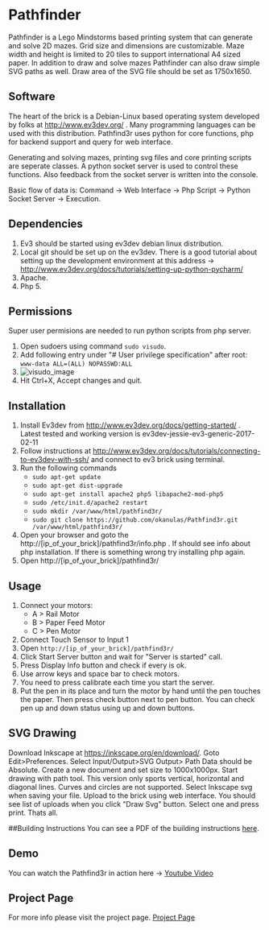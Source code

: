 # Pathfinder

Pathfinder is a Lego Mindstorms based printing system that can generate and solve 2D mazes. Grid size and dimensions are customizable. Maze width and height is limited to 20 tiles to support international A4 sized paper. In addition to draw and solve mazes Pathfinder can also draw simple SVG paths as well. Draw area of the SVG file should be set as 1750x1650.

## Software

The heart of the brick is a Debian-Linux based operating system developed by folks at http://www.ev3dev.org/ . Many programming languages can be used with this distribution. Pathfind3r uses python for core functions, php for backend support and query for web interface.

Generating and solving mazes, printing svg files and core printing scripts are seperate classes. A python socket server is used to control these functions. Also feedback from the socket server is written into the console.

Basic flow of data is: Command -> Web Interface -> Php Script -> Python Socket Server -> Execution.

## Dependencies

1. Ev3 should be started using ev3dev debian linux distribution.
2. Local git should be set up on the ev3dev. There is a good tutorial about setting up the development environment at this address -> http://www.ev3dev.org/docs/tutorials/setting-up-python-pycharm/
3. Apache.
4. Php 5.

## Permissions

Super user permisions are needed to run python scripts from php server.

1. Open sudoers using command `sudo visudo`.
2. Add following entry under "# User privilege specification" after root: `www-data ALL=(ALL) NOPASSWD:ALL`
3. ![visudo_image](https://github.com/okanulas/Pathfind3r/blob/master/images/visudo.png)
4. Hit Ctrl+X, Accept changes and quit.

## Installation

1. Install Ev3dev from http://www.ev3dev.org/docs/getting-started/ . Latest tested and working version is ev3dev-jessie-ev3-generic-2017-02-11
2. Follow instructions at http://www.ev3dev.org/docs/tutorials/connecting-to-ev3dev-with-ssh/ and connect to ev3 brick using terminal.
3. Run the following commands
   - `sudo apt-get update`
   - `sudo apt-get dist-upgrade`
   - `sudo apt-get install apache2 php5 libapache2-mod-php5`
   - `sudo /etc/init.d/apache2 restart`
   - `sudo mkdir /var/www/html/pathfind3r/`
   - `sudo git clone https://github.com/okanulas/Pathfind3r.git /var/www/html/pathfind3r/`
4. Open your browser and goto the http://[ip_of_your_brick]/pathfind3r/info.php . If should see info about php installation. If there is something wrong try installing php again.
5. Open http://[ip_of_your_brick]/pathfind3r/

## Usage

1. Connect your motors:
   - A > Rail Motor
   - B > Paper Feed Motor
   - C > Pen Motor
2. Connect Touch Sensor to Input 1
3. Open `http://[ip_of_your_brick]/pathfind3r/`
4. Click Start Server button and wait for "Server is started" call.
5. Press Display Info button and check if every is ok.
6. Use arrow keys and space bar to check motors.
7. You need to press calibrate each time you start the server.
8. Put the pen in its place and turn the motor by hand until the pen touches the paper. Then press check button next to pen button. You can check pen up and down status using up and down buttons.

## SVG Drawing

Download Inkscape at https://inkscape.org/en/download/. Goto Edit>Preferences. Select Input/Output>SVG Output> Path Data should be Absolute. Create a new document and set size to 1000x1000px. Start drawing with path tool. This version only sports vertical, horizontal and diagonal lines. Curves and circles are not supported. Select Inkscape svg when saving your file. Upload to the brick using web interface. You should see list of uploads when you click "Draw Svg" button. Select one and press print. Thats all.

##Building Instructions
You can see a PDF of the building instructions [here](pathfind3r.pdf).

## Demo

You can watch the Pathfind3r in action here -> [Youtube Video](https://www.youtube.com/watch?v=tg4IwxdkICM)

## Project Page

For more info please visit the project page.
[Project Page](http://www.okanulas.com/pathfind3r/)
